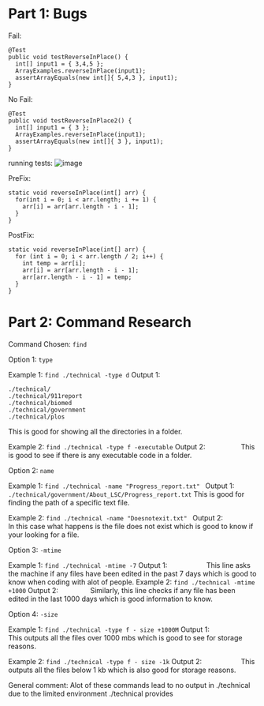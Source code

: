 # Part 1: Bugs

Fail:
```
@Test 
public void testReverseInPlace() {
  int[] input1 = { 3,4,5 };
  ArrayExamples.reverseInPlace(input1);
  assertArrayEquals(new int[]{ 5,4,3 }, input1);
}
```

No Fail:
```
@Test
public void testReverseInPlace2() {
  int[] input1 = { 3 };
  ArrayExamples.reverseInPlace(input1);
  assertArrayEquals(new int[]{ 3 }, input1);
}
```
running tests:
![image](https://github.com/SumayKalra/cse15L-labreports-winter2024/assets/67125138/45e8d71b-7682-4868-8465-137cd278974f)

PreFix:
```
static void reverseInPlace(int[] arr) {
  for(int i = 0; i < arr.length; i += 1) {
    arr[i] = arr[arr.length - i - 1];
  }
}
```

PostFix:
```
static void reverseInPlace(int[] arr) {
  for (int i = 0; i < arr.length / 2; i++) {
    int temp = arr[i];
    arr[i] = arr[arr.length - i - 1];
    arr[arr.length - i - 1] = temp;
  }
}
```

# Part 2: Command Research
Command Chosen:
```find```

Option 1:
```type``` 

Example 1: 
```find ./technical -type d```
Output 1: 
``` 
./technical/
./technical/911report
./technical/biomed
./technical/government
./technical/plos
```
This is good for showing all the directories in a folder.

Example 2:
```find ./technical -type f -executable```
Output 2:
```         ```
This is good to see if there is any executable code in a folder.

Option 2:
```name```

Example 1:
```find ./technical -name "Progress_report.txt" ```
Output 1:
``` ./technical/government/About_LSC/Progress_report.txt```
This is good for finding the path of a specific text file.

Example 2:
```find ./technical -name "Doesnotexit.txt" ```
Output 2:
```       ```
In this case what happens is the file does not exist which is good to know if your looking for a file.

Option 3:
```-mtime```

Example 1:
```find ./technical -mtime -7```
Output 1:
```          ```
This line asks the machine if any files have been edited in the past 7 days which is good to know when coding with alot of people.
Example 2:
```find ./technical -mtime +1000```
Output 2: 
```        ```
Similarly, this line checks if any file has been edited in the last 1000 days which is good information to know.

Option 4:
```-size```

Example 1:
```find ./technical -type f - size +1000M```
Output 1:
```          ```
This outputs all the files over 1000 mbs which is good to see for storage reasons.

Example 2:
```find ./technical -type f - size -1k```
Output 2:
```          ```
This outputs all the files below 1 kb which is also good for storage reasons.

General comment: Alot of these commands lead to no output in ./technical due to the limited environment ./technical provides






